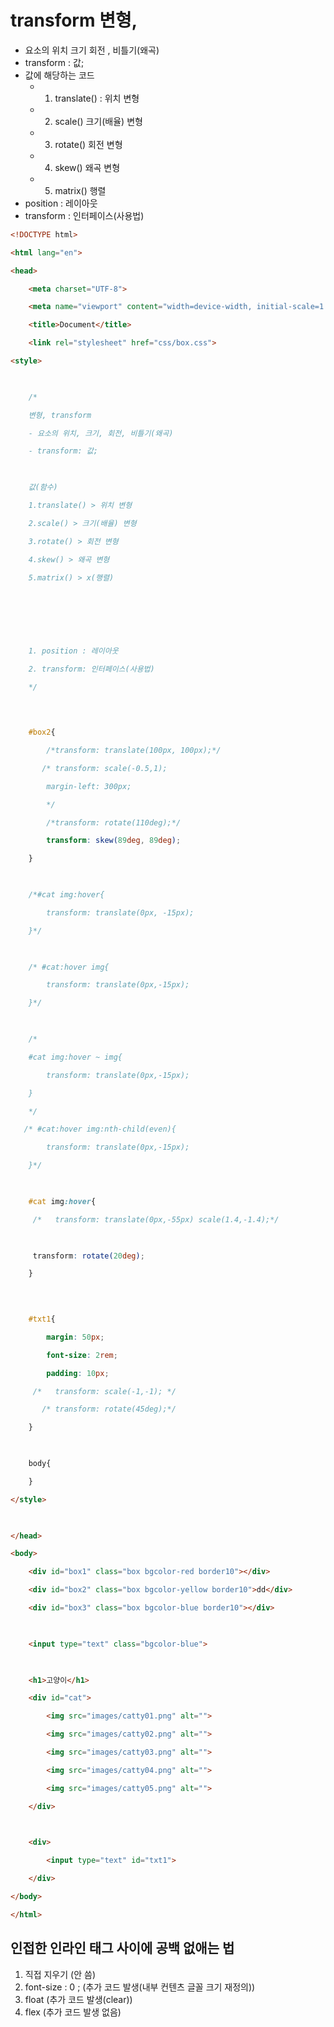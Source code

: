 # transform 변형, 
- 요소의 위치 크기 회전 , 비틀기(왜곡)
- transform : 값;  
- 값에 해당하는 코드 
	- 1. translate() : 위치 변형 
	- 2. scale() 크기(배율) 변형
	- 3. rotate() 회전 변형
	- 4. skew() 왜곡 변형
	- 5. matrix() 행렬
- position : 레이아웃
- transform : 인터페이스(사용법)

```html
<!DOCTYPE html>

<html lang="en">

<head>

    <meta charset="UTF-8">

    <meta name="viewport" content="width=device-width, initial-scale=1.0">

    <title>Document</title>

    <link rel="stylesheet" href="css/box.css">

<style>

  

    /*

    변형, transform

    - 요소의 위치, 크기, 회전, 비틀기(왜곡)

    - transform: 값;

  

    값(함수)

    1.translate() > 위치 변형

    2.scale() > 크기(배율) 변형

    3.rotate() > 회전 변형

    4.skew() > 왜곡 변형

    5.matrix() > x(행렬)

  
  
  
  
  

    1. position : 레이아웃

    2. transform: 인터페이스(사용법)

    */

  
  

    #box2{

        /*transform: translate(100px, 100px);*/

       /* transform: scale(-0.5,1);

        margin-left: 300px;

        */

        /*transform: rotate(110deg);*/

        transform: skew(89deg, 89deg);

    }

  

    /*#cat img:hover{

        transform: translate(0px, -15px);

    }*/

  

    /* #cat:hover img{

        transform: translate(0px,-15px);

    }*/

  

    /*

    #cat img:hover ~ img{

        transform: translate(0px,-15px);

    }

    */

   /* #cat:hover img:nth-child(even){

        transform: translate(0px,-15px);

    }*/

  

    #cat img:hover{

     /*   transform: translate(0px,-55px) scale(1.4,-1.4);*/

  

     transform: rotate(20deg);

    }

  
  

    #txt1{

        margin: 50px;

        font-size: 2rem;

        padding: 10px;

     /*   transform: scale(-1,-1); */

       /* transform: rotate(45deg);*/

    }

  

    body{

    }

</style>

  

</head>

<body>

    <div id="box1" class="box bgcolor-red border10"></div>

    <div id="box2" class="box bgcolor-yellow border10">dd</div>

    <div id="box3" class="box bgcolor-blue border10"></div>

  

    <input type="text" class="bgcolor-blue">

  

    <h1>고양이</h1>

    <div id="cat">

        <img src="images/catty01.png" alt="">

        <img src="images/catty02.png" alt="">

        <img src="images/catty03.png" alt="">

        <img src="images/catty04.png" alt="">

        <img src="images/catty05.png" alt="">

    </div>

  

    <div>

        <input type="text" id="txt1">

    </div>

</body>

</html>
```


## 인접한 인라인 태그 사이에 공백 없애는 법 
1. 직접 지우기 (안 씀)
2. font-size : 0 ; (추가 코드 발생(내부 컨텐츠 글꼴 크기 재정의))
3. float (추가 코드 발생(clear))
4. flex (추가 코드 발생 없음)


